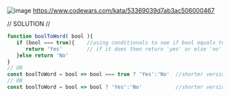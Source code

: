 ![image](https://github.com/user-attachments/assets/b101959b-1a4b-434e-b0d0-1f7fba7191f5)
https://www.codewars.com/kata/53369039d7ab3ac506000467 

// SOLUTION //
```javascript
function boolToWord( bool ){ 
   if (bool === true){    //using conditionals to see if bool equals to true
      return 'Yes'        // if it does then return 'yes' or else 'no'
   }else return 'No'
}
// OR
const boolToWord = bool => bool === true ? 'Yes':'No'  //shorter version
// OR
const boolToWord = bool => bool ? 'Yes':'No'           //shorter version
```
